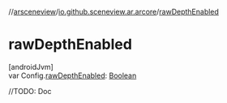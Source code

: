 //[arsceneview](../../index.md)/[io.github.sceneview.ar.arcore](index.md)/[rawDepthEnabled](raw-depth-enabled.md)

# rawDepthEnabled

[androidJvm]\
var Config.[rawDepthEnabled](raw-depth-enabled.md): [Boolean](https://kotlinlang.org/api/latest/jvm/stdlib/kotlin/-boolean/index.html)

//TODO: Doc
